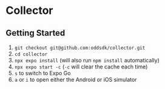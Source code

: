 # Collector

## Getting Started

1. `git checkout git@github.com:oddsdk/collector.git`
2. `cd collector`
3. `npx expo install` (will also run `npm install` automatically)
4. `npx expo start -c` (`-c` will clear the cache each time)
5. `s` to switch to Expo Go
6. `a` or `i` to open either the Android or iOS simulator
